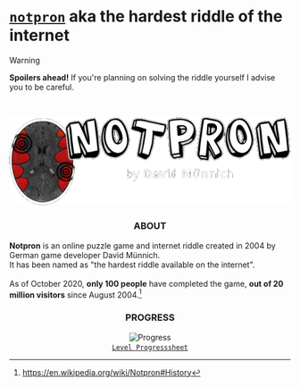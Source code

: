 # [`notpron`](https://notpron.com/notpron/) aka the hardest riddle of the internet

> [!WARNING]
> **Spoilers ahead!** If you're planning on solving the riddle yourself I advise you to be careful.
<br>

<div align="center">

![logo](assets/notpron_logo.png)
  
### ABOUT

</div>

**Notpron** is an online puzzle game and internet riddle created in 2004 by German game developer David Münnich.<br> 
It has been named as "the hardest riddle available on the internet". <br>
<br>
As of October 2020, **only 100 people** have completed the game, **out of 20 million visitors** since August 2004.[^src1]

<!-- Progressbar -->
<div align="center">

### PROGRESS

![Progress](https://progress-bar.xyz/13/?style=minimal-matte&width=875&progress_color=3aa3ff)
<br>
[`Level Progresssheet`](https://docs.google.com/spreadsheets/d/17xqEx-dCnFAxLlibAF48caXfEq-X7fRX_ucbvxFb8D0/edit?usp=sharing)

</div>

<!-- Sources -->
[^src1]: https://en.wikipedia.org/wiki/Notpron#History
